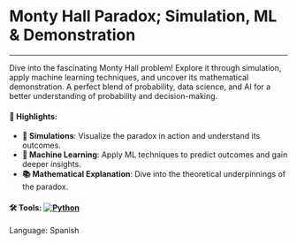 # Monty Hall Paradox; Simulation, ML & Demonstration

---

Dive into the fascinating Monty Hall problem! Explore it through simulation, apply machine learning techniques, and uncover its mathematical demonstration. A perfect blend of probability, data science, and AI for a better understanding of probability and decision-making.

#### 🚩 Highlights:

- **🎲 Simulations**: Visualize the paradox in action and understand its outcomes.
- **🤖 Machine Learning**: Apply ML techniques to predict outcomes and gain deeper insights.
- **📚 Mathematical Explanation**: Dive into the theoretical underpinnings of the paradox.

#### 🛠️ Tools: [![Python](https://img.shields.io/badge/Python-3776AB?logo=python&logoColor=fff)](#)

Language: Spanish
